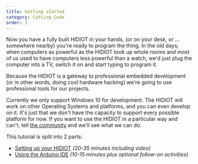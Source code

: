 ```yaml
---
title: Getting started
category: Cutting Code
order: 1
---
```


Now you have a fully built HIDIOT in your hands, (or on your desk, or ... somewhere nearby) you're ready to program the thing. In the old days, when computers as powerful as the HIDIOT took up whole rooms and most of us used to have computers less powerful than a watch, we'd just plug the computer into a TV, switch it on and start typing to program it.

Because the HIDIOT is a gateway to professional embedded development (or in other words, doing cool hardware hacking) we're going to use professional tools for our projects.

Currently we only support Windows 10 for development. The HIDIOT will work on other Operating Systems and platforms, and you can even develop on it. It's just that we don't have the capacity to support every possible platform for now. If you want to use the HIDIOT in a particular way and can't, tell [the community](https://www.reddit.com/r/hidiot/) and we'll see what we can do.

This tutorial is split into 2 parts:

* [Setting up your HIDIOT](/cutting_code/setting_up_your_hidiot/) *(20-35 minutes including video)*
* [Using the Arduino IDE](/cutting_code/using_the_arduino_ide/) *(10-15 minutes plus optional follow-on activities)*
